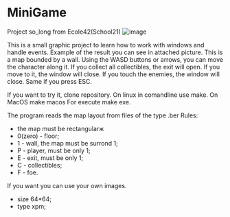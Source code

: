 # MiniGame
Project so_long from Ecole42(School21)
![image](https://user-images.githubusercontent.com/104635140/167306867-25debdc2-3cd9-4238-8b14-5e186453146a.png)

This is a small graphic project to learn how to work with windows and handle events.
Example of the result you can see in attached picture.
This is a map bounded by a wall. Using the WASD buttons or arrows, you can move the character along it. If you collect all collectibles, the exit will open. If you move to it, the window will close. If you touch the enemies, the window will close. Same if you press ESC.

If you want to try it, clone repository.
On linux in comandline use make. On MacOS make macos
For execute make exe.

The program reads the map layout from files of the type .ber
Rules:
  - the map must be rectangularж
  - 0(zero) - floor;
  - 1 - wall, the map must be surrond 1;
  - P - player, must be only 1;
  - E - exit,  must be only 1;
  - C - collectibles;
  - F - foe.

If you want you can use your own images. 
  - size 64*64;
  - type xpm;
